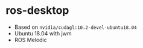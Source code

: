# ros-desktop

- Based on `nvidia/cudagl:10.2-devel-ubuntu18.04`
- Ubuntu 18.04 with jwm
- ROS Melodic

